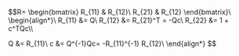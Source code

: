 $$R= 
\begin{bmatrix}
R_{11} & R_{12}\\
R_{21} & R_{12}
\end{bmatrix}\\
\begin{align*}\\
R_{11}  &= Q\\
R_{12}  &= R_{21}^T = -Qc\\
R_{22}  &= 1 + c^TQc\\\\

Q &= R_{11}\\
c &= Q^{-1}Qc= -R_{11}^{-1} R_{12}\\
\end{align*}
$$
